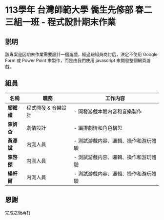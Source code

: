 # 113學年 台灣師範大學 僑生先修部 春二三組一班 - 程式設計期末作業

## 説明
該專案是因期末作業需要設計一個游戲，經過跟組員商討后，決定不使用 Google Form 或 Power Point 來製作，而是由我們使用 javascript 來開發整個網頁游戲。

## 組員

|  名稱  |   職務  | 工作内容 |
|--------|--------|----------|
| **顏循禮** | 程式開發 & 音樂設計 | - 開發游戲本體内容和音樂製作 | 
| **陳妍杏** | 劇情設計 | - 編排劇情和角色構思 |
| **黃澤斌** | 内測人員 | - 測試游戲内容、邏輯、操作和游玩體驗 |
| **陳啓傑** | 内測人員 | - 測試游戲内容、邏輯、操作和游玩體驗 |
| **楊軒爾** | 内測人員 | - 測試游戲内容、邏輯、操作和游玩體驗 |

## 恩謝
完成之後再打